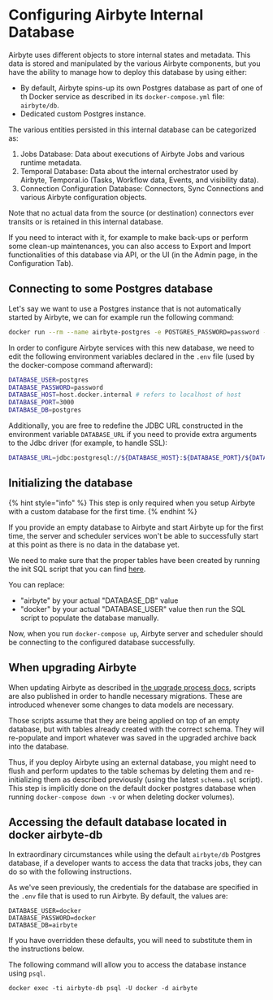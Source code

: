 # Configuring Airbyte Internal Database

Airbyte uses different objects to store internal states and metadata. This data is stored and manipulated by the various Airbyte components, but you have the ability to manage how to deploy this database by using either:
- By default, Airbyte spins-up its own Postgres database as part of one of th Docker service as described in its `docker-compose.yml` file: `airbyte/db`.
- Dedicated custom Postgres instance.

The various entities persisted in this internal database can be categorized as:

1. Jobs Database: Data about executions of Airbyte Jobs and various runtime metadata.
2. Temporal Database: Data about the internal orchestrator used by Airbyte, Temporal.io (Tasks, Workflow data, Events, and visibility data).
3. Connection Configuration Database: Connectors, Sync Connections and various Airbyte configuration objects.

Note that no actual data from the source (or destination) connectors ever transits or is retained in this internal database.

If you need to interact with it, for example to make back-ups or perform some clean-up maintenances, you can also access to Export and Import functionalities of this database via API, or the UI (in the Admin page, in the Configuration Tab).

## Connecting to some Postgres database

Let's say we want to use a Postgres instance that is not automatically started by Airbyte, we can for example run the following command:
```bash
docker run --rm --name airbyte-postgres -e POSTGRES_PASSWORD=password -p 3000:5432 -d postgres
```

In order to configure Airbyte services with this new database, we need to edit the following environment variables declared in the `.env` file (used by the docker-compose command afterward):

```bash
DATABASE_USER=postgres
DATABASE_PASSWORD=password
DATABASE_HOST=host.docker.internal # refers to localhost of host
DATABASE_PORT=3000
DATABASE_DB=postgres
```

Additionally, you are free to redefine the JDBC URL constructed in the environment variable `DATABASE_URL` if you need to provide extra arguments to the Jdbc driver (for example, to handle SSL):

```bash
DATABASE_URL=jdbc:postgresql://${DATABASE_HOST}:${DATABASE_PORT}/${DATABASE_DB}?ssl=true&sslmode=require
```

## Initializing the database

{% hint style="info" %}
This step is only required when you setup Airbyte with a custom database for the first time.
{% endhint %}

If you provide an empty database to Airbyte and start Airbyte up for the first time, the server and scheduler services won't be able to successfully start at this point as there is no data in the database yet.

We need to make sure that the proper tables have been created by running the init SQL script that you can find [here](https://github.com/airbytehq/airbyte/blob/master/airbyte-db/src/main/resources/schema.sql).

You can replace:
- "airbyte" by your actual "DATABASE_DB" value
- "docker" by your actual "DATABASE_USER" value
then run the SQL script to populate the database manually.

Now, when you run `docker-compose up`, Airbyte server and scheduler should be connecting to the configured database successfully.

## When upgrading Airbyte

When updating Airbyte as described in [the upgrade process docs](upgrading-airbyte.md), scripts are also published in order to handle necessary migrations. These are introduced whenever some changes to data models are necessary. 

Those scripts assume that they are being applied on top of an empty database, but with tables already created with the correct schema. They will re-populate and import whatever was saved in the upgraded archive back into the database.

Thus, if you deploy Airbyte using an external database, you might need to flush and perform updates to the table schemas by deleting them and re-initializing them as described previously (using the latest `schema.sql` script). This step is implicitly done on the default docker postgres database when running `docker-compose down -v` or when deleting docker volumes).

## Accessing the default database located in docker airbyte-db
In extraordinary circumstances while using the default `airbyte/db` Postgres database, if a developer wants to access the data that tracks jobs, they can do so with the following instructions.

As we've seen previously, the credentials for the database are specified in the `.env` file that is used to run Airbyte. By default, the values are:
```shell
DATABASE_USER=docker
DATABASE_PASSWORD=docker
DATABASE_DB=airbyte
```

If you have overridden these defaults, you will need to substitute them in the instructions below.

The following command will allow you to access the database instance using `psql`. 

```shell
docker exec -ti airbyte-db psql -U docker -d airbyte
```
